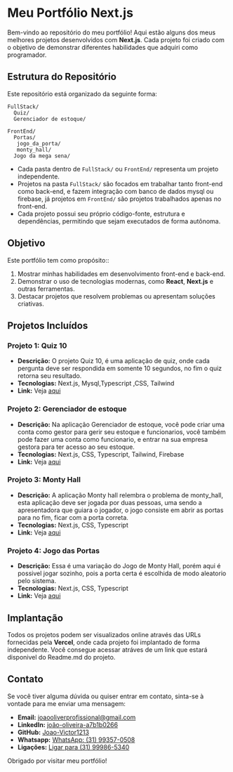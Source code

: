 # Meu Portfólio Next.js

Bem-vindo ao repositório do meu portfólio! Aqui estão alguns dos meus melhores projetos desenvolvidos com **Next.js**. Cada projeto foi criado com o objetivo de demonstrar diferentes habilidades que adquiri como programador.

## Estrutura do Repositório
Este repositório está organizado da seguinte forma:

```
FullStack/
  Quiz/
  Gerenciador de estoque/

FrontEnd/
  Portas/
   jogo_da_porta/
   monty_hall/
  Jogo da mega sena/
```

- Cada pasta dentro de `FullStack/` ou `FrontEnd/` representa um projeto independente.
- Projetos na pasta `FullStack/` são focados em trabalhar tanto front-end como back-end, e fazem integração com banco de dados mysql ou firebase, já projetos em `FrontEnd/` são projetos trabalhados apenas no front-end.
- Cada projeto possui seu próprio código-fonte, estrutura e dependências, permitindo que sejam executados de forma autônoma.

## Objetivo
Este portfólio tem como propósito::

1. Mostrar minhas habilidades em desenvolvimento front-end e back-end.
2. Demonstrar o uso de tecnologias modernas, como **React**, **Next.js** e outras ferramentas.
3. Destacar projetos que resolvem problemas ou apresentam soluções criativas.


## Projetos Incluídos
### Projeto 1: Quiz 10
- **Descrição:** O projeto Quiz 10, é uma aplicação de quiz, onde cada pergunta deve ser respondida em somente 10 segundos, no fim o quiz retorna seu resultado.
- **Tecnologias:** Next.js, Mysql,Typescript ,CSS, Tailwind
- **Link:** Veja [aqui](https://quiz-mocha-seven.vercel.app/)

### Projeto 2:  Gerenciador de estoque
- **Descrição:** Na aplicação Gerenciador de estoque, você pode criar uma conta como gestor para gerir seu estoque e funcionarios, você também pode fazer uma conta como funcionario, e entrar na sua empresa gestora para ter acesso ao seu estoque.
- **Tecnologias:** Next.js, CSS, Typescript, Tailwind, Firebase
- **Link:** Veja [aqui](https://controle-de-estoque-seven.vercel.app/)

### Projeto 3:  Monty Hall
- **Descrição:** A aplicação Monty hall relembra o problema de monty_hall, esta aplicação deve ser jogada por duas pessoas, uma sendo a apresentadora que guiara o jogador, o jogo consiste em abrir as portas para no fim, ficar com a porta correta.
- **Tecnologias:** Next.js, CSS, Typescript
- **Link:** Veja [aqui](https://montyhall-three.vercel.app/)

### Projeto 4:  Jogo das Portas
- **Descrição:** Essa é uma variação do Jogo de Monty Hall, porém aqui é possivel jogar sozinho, pois a porta certa é escolhida de modo aleatorio pelo sistema.
- **Tecnologias:** Next.js, CSS, Typescript
- **Link:** Veja [aqui](https://jogo-da-porta.vercel.app/)

## Implantação
Todos os projetos podem ser visualizados online através das URLs fornecidas pela **Vercel**, onde cada projeto foi implantado de forma independente. 
Você consegue acessar atráves de um link que estará disponivel do Readme.md do projeto.

## Contato
Se você tiver alguma dúvida ou quiser entrar em contato, sinta-se à vontade para me enviar uma mensagem:

- **Email:** [joaooliverprofissional@gmail.com](mailto:joaooliverprofissional@gmail.com)
- **LinkedIn:** [joão-oliveira-a7b1b0266](https://www.linkedin.com/in/joão-oliveira-a7b1b0266)
- **GitHub:** [Joao-Victor1213](https://github.com/Joao-Victor1213)
- **Whatsapp:** [WhatsApp: (31) 99357-0508](https://wa.me/5531993570508)
- **Ligações:** [Ligar para (31) 99986-5340](tel:+5531999865340)

Obrigado por visitar meu portfólio!

